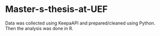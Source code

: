 # Master-s-thesis-at-UEF
Data was collected using KeepaAPI and prepared/cleaned using Python. Then the analysis was done in R.
